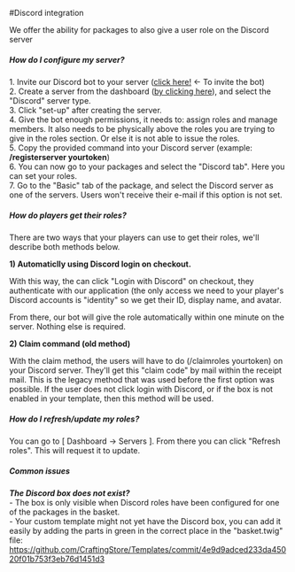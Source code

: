 #Discord integration

We offer the ability for packages to also give a user role on the Discord server

##### How do I configure my server?

1\. Invite our Discord bot to your server ([click here!](https://discordapp.com/oauth2/authorize?client_id=609778062292287514&scope=bot%20applications.commands&permissions=0) &lt;- To invite the bot)  
2\. Create a server from the dashboard ([by clicking here](https://dash.craftingstore.net/admin/servers/create)), and select the "Discord" server type.  
3\. Click "set-up" after creating the server.  
4\. Give the bot enough permissions, it needs to: assign roles and manage members. It also needs to be physically above the roles you are trying to give in the roles section. Or else it is not able to issue the roles.  
5\. Copy the provided command into your Discord server (example: **/registerserver yourtoken**)  
6\. You can now go to your packages and select the "Discord tab". Here you can set your roles.  
7\. Go to the "Basic" tab of the package, and select the Discord server as one of the servers. Users won't receive their e-mail if this option is not set.

##### How do players get their roles?

There are two ways that your players can use to get their roles, we'll describe both methods below.

**1) Automaticlly using Discord login on checkout.**

With this way, the can click "Login with Discord" on checkout, they authenticate with our application (the only access we need to your player's Discord accounts is "identity" so we get their ID, display name, and avatar.

From there, our bot will give the role automatically within one minute on the server. Nothing else is required.

**2) Claim command (old method)**

With the claim method, the users will have to do (/claimroles yourtoken) on your Discord server. They'll get this "claim code" by mail within the receipt mail. This is the legacy method that was used before the first option was possible. If the user does not click login with Discord, or if the box is not enabled in your template, then this method will be used.

##### How do I refresh/update my roles?

You can go to \[ Dashboard -&gt; Servers \]. From there you can click "Refresh roles". This will request it to update.

##### Common issues

***The Discord box does not exist?***  
\- The box is only visible when Discord roles have been configured for one of the packages in the basket.  
\- Your custom template might not yet have the Discord box, you can add it easily by adding the parts in green in the correct place in the "basket.twig" file: https://github.com/CraftingStore/Templates/commit/4e9d9adced233da45020f01b753f3eb76d1451d3

